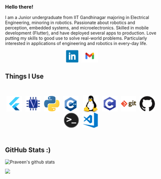### Hello there!
I am a Junior undergraduate from IIT Gandhinagar majoring in Electrical Engineering, minoring in robotics. Passionate about robotics and perception, embedded systems, and microelectronics. Skilled in mobile development (Flutter), and have deployed several apps to production. Love putting my skills to good use to solve real-world problems. Particularly interested in applications of engineering and robotics in every-day life.


<p align='center'>
<a href="https://www.linkedin.com/in/praveenvenkatesh-pveen/"><img height="40" src="icons/linkedin.png"></a>&nbsp;&nbsp;
<a href="mailto:pveenvenkatesh@gmail.com"><img height="40" src="icons/gmail.png"></a>
</p>


## Things I Use
<br>
<p align="center">
<img align="center" alt="Flutter" width="50" src="icons/flutter.png" />&nbsp;&nbsp;
<img align="center" alt="Verilog" width="50" src="icons/verilog.png" />&nbsp;&nbsp;
<img align="center" alt="Python" width="50" src="icons/python.png" />&nbsp;&nbsp;
<img align="center" alt="C++" width="50" src="icons/cpp.png" /> &nbsp;&nbsp;
<img align="center" alt="Linux" width="50" src="icons/linux.png" />&nbsp;&nbsp;
<img align="center" alt="C" width="50" src="icons/c.png" />&nbsp;&nbsp;
<img align="center" alt="Git" width="50" src="icons/git.png" />&nbsp;&nbsp;
<img align="center" alt="GitHub" width="50" src="icons/github.png" />&nbsp;&nbsp;
<img align="center" alt="Terminal" width="50" src="icons/terminal.png" />&nbsp;&nbsp;
<img align="center" alt="Visual Studio Code" width="50" src="icons/visual-studio-code.png" />&nbsp;&nbsp;
</p>
<br>


## GitHub Stats :)

![Praveen's github stats](https://github-readme-stats.vercel.app/api?username=praveenVnktsh)

![](https://komarev.com/ghpvc/?username=praveenVnktsh&color=brightgreen&style=flat)

